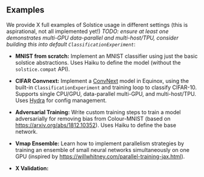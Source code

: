## Examples

We provide X full examples of Solstice usage in different settings (this is aspirational, not all implemented yet!) *TODO: ensure at least one demonstrates multi-GPU data-parallel and multi-host/TPU, consider building this into default `ClassificationExperiment`*:

- **MNIST from scratch:** Implement an MNIST classifier using just the basic solstice abstractions. Uses Haiku to define the model (without the `solstice.compat` API).

- **CIFAR Convnext:** Implement a [ConvNext](https://arxiv.org/abs/2201.03545) model in Equinox, using the built-in `ClassificationExperiment` and training loop to classify CIFAR-10. Supports single CPU/GPU, data-parallel multi-GPU, and multi-host/TPU. Uses [Hydra](https://hydra.cc/docs/intro/) for config management.

- **Adversarial Training:** Write custom training steps to train a model adversarially for removing bias from Colour-MNIST (based on https://arxiv.org/abs/1812.10352). Uses Haiku to define the base network.

- **Vmap Ensemble:** Learn how to implement parallelism strategies by training an ensemble of small neural networks simultaneously on one GPU (inspired by https://willwhitney.com/parallel-training-jax.html).

- **X Validation:**
